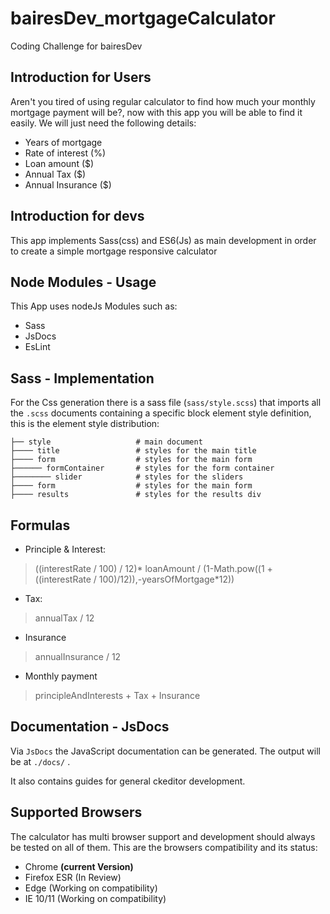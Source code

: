 # bairesDev_mortgageCalculator
Coding Challenge for bairesDev

## Introduction for Users

Aren't you tired of using regular calculator to find how much your monthly mortgage payment will be?, now with this app you will be able to find it easily. We will just need the following details:

-  Years of mortgage
-  Rate of interest (%) 
-  Loan amount ($)
-  Annual Tax ($)
-  Annual Insurance ($)

## Introduction for devs

This app implements Sass(css) and ES6(Js) as main development in order to create a simple mortgage responsive calculator

## Node Modules - Usage

This App uses nodeJs Modules such as:

- Sass
- JsDocs
- EsLint

## Sass - Implementation

For the Css generation there is a sass file (`sass/style.scss`) that imports all the `.scss` documents containing a specific block element style definition, this is the element style distribution:

    ├── style                   # main document
    ├──── title                 # styles for the main title
    ├──── form                  # styles for the main form
    ├────── formContainer       # styles for the form container
    ├──────── slider            # styles for the sliders
    ├──── form                  # styles for the main form
    ├──── results               # styles for the results div
## Formulas 

- Principle & Interest:

> ((interestRate / 100) / 12)* loanAmount / (1-Math.pow((1 + ((interestRate / 100)/12)),-yearsOfMortgage*12))

- Tax:

> annualTax / 12

- Insurance

> annualInsurance / 12

- Monthly payment
> principleAndInterests + Tax + Insurance


## Documentation - JsDocs

Via `JsDocs` the JavaScript documentation can be generated. The output will be at `./docs/` .

It also contains guides for general ckeditor development.

## Supported Browsers

The calculator has multi browser support and development should always be tested on all of them. This are the browsers compatibility and its status:

- Chrome **(current Version)**
- Firefox ESR (In Review)
- Edge (Working on compatibility)
- IE 10/11 (Working on compatibility)

